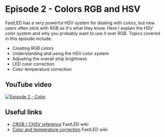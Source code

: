 # Episode 2 - Colors RGB and HSV
FastLED has a very powerful HSV system for dealing with colors, but new users often stick with RGB as it's what they know. Here I explain the HSV color system and why you probably want to use it over RGB. Topics covered in this episode include:
- Creating RGB colors
- Understanding and using the HSV color system
- Adjusting the overall strip brightness
- LED color correction
- Color temperature correction
## YouTube video

[![Episode 2 - Color](http://img.youtube.com/vi/FQpXStjJ4Vc/0.jpg)](https://www.youtube.com/watch?v=FQpXStjJ4Vc)

## Useful links
- [CRGB / CHSV reference](https://github.com/FastLED/FastLED/wiki/Pixel-reference) FastLED wiki
- [Color and temperature correction](https://github.com/FastLED/FastLED/wiki/FastLED-Color-Correction) FastLED wiki
